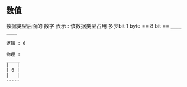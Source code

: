 ##  数值
数据类型后面的 数字 表示 : 该数据类型占用 多少bit
1 byte == 8 bit == `____ ____`

```shell
逻辑 : 6

物理 :
_____
|   |
| 6 |
|   |
-----
```
